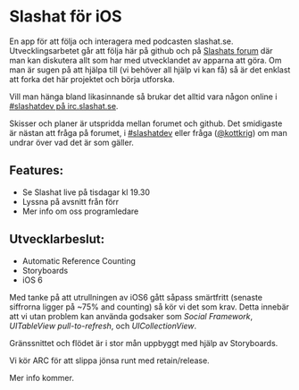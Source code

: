Slashat för iOS
===============

En app för att följa och interagera med podcasten slashat.se. Utvecklingsarbetet går att följa här på github och på [Slashats forum](http://forum.slashat.se/viewforum.php?f=13) där man kan diskutera allt som har med utvecklandet av apparna att göra. Om man är sugen på att hjälpa till (vi behöver all hjälp vi kan få) så  är det enklast att forka det här projektet och börja utforska. 

Vill man hänga bland likasinnande så brukar det alltid vara någon online i [#slashatdev på irc.slashat.se][slashatdev]. 

Skisser och planer är utspridda mellan forumet och github. Det smidigaste är nästan att fråga på forumet, i [#slashatdev][slashatdev] eller fråga ([@kottkrig](http://twitter.com/kottkrig)) om man undrar över vad det är som gäller.

Features:
---------
* Se Slashat live på tisdagar kl 19.30
* Lyssna på avsnitt från förr
* Mer info om oss programledare

Utvecklarbeslut:
-------

* Automatic Reference Counting
* Storyboards
* iOS 6

Med tanke på att utrullningen av iOS6 gått såpass smärtfritt (senaste siffrorna ligger på ~75% and counting) så kör vi det som krav. Detta innebär att vi utan problem kan använda godsaker som *Social Framework*, *UITableView pull-to-refresh*, och *UICollectionView*.

Gränssnittet och flödet är i stor mån uppbyggt med hjälp av Storyboards. 

Vi kör ARC för att slippa jönsa runt med retain/release.

Mer info kommer.

[slashatdev]: irc://irc.slashat.se/slashatdev
